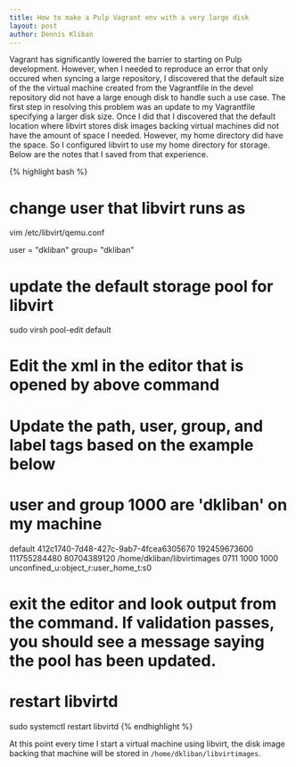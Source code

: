 ```yaml
---
title: How to make a Pulp Vagrant env with a very large disk
layout: post
author: Dennis Kliban
---
```

Vagrant has significantly lowered the barrier to starting on Pulp development. However, when I
needed to reproduce an error that only occured when syncing a large repository, I discovered that
the default size of the the virtual machine created from the Vagrantfile in the devel repository
did not have a large enough disk to handle such a use case. The first step in resolving this
problem was an update to my Vagrantfile specifying a larger disk size. Once I did that I
discovered that the default location where libvirt stores disk images backing virtual machines
did not have the amount of space I needed. However, my home directory did have the space. So I
configured libvirt to use my home directory for storage. Below are the notes that I saved from
that experience.

{% highlight bash %}
# change user that libvirt runs as
vim /etc/libvirt/qemu.conf

   user = "dkliban"
   group= "dkliban"

# update the default storage pool for libvirt
sudo virsh pool-edit default

# Edit the xml in the editor that is opened by above command
# Update the path, user, group, and label tags based on the example below
# user and group 1000 are 'dkliban' on my machine

<pool type='dir'>
  <name>default</name>
  <uuid>412c1740-7d48-427c-9ab7-4fcea6305670</uuid>
  <capacity unit='bytes'>192459673600</capacity>
  <allocation unit='bytes'>111755284480</allocation>
  <available unit='bytes'>80704389120</available>
  <source>
  </source>
  <target>
    <path>/home/dkliban/libvirtimages</path>
    <permissions>
      <mode>0711</mode>
      <owner>1000</owner>
      <group>1000</group>
      <label>unconfined_u:object_r:user_home_t:s0</label>
    </permissions>
  </target>
</pool>

# exit the editor and look output from the command. If validation passes, you should see a message saying the pool has been updated.
# restart libvirtd
sudo systemctl restart libvirtd
{% endhighlight %}

At this point every time I start a virtual machine using libvirt, the disk image backing that
machine will be stored in `/home/dkliban/libvirtimages`.